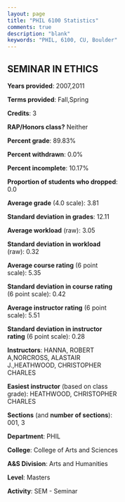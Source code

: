 ```yaml
---
layout: page
title: "PHIL 6100 Statistics"
comments: true
description: "blank"
keywords: "PHIL, 6100, CU, Boulder"
--- 
```

<head>
<script src="https://ajax.googleapis.com/ajax/libs/jquery/2.1.3/jquery.min.js"></script>
<script src="https://dl.dropboxusercontent.com/s/pc42nxpaw1ea4o9/highcharts.js?dl=0"></script>
<!-- <script src="../assets/js/highcharts.js"></script> -->
<style type="text/css">@font-face {
	font-family: "Bebas Neue";
	src: url(https://www.filehosting.org/file/details/544349/BebasNeue%20Regular.otf) format("opentype");
	}
	h1.Bebas { 
		font-family: "Bebas Neue", Verdana, Tahoma;
	}
</style>
</head>
<body>
	<div id="container" style="float: right; width: 45%; height: 88%; margin-left: 2.5%; margin-right: 2.5%;"></div>
	<script language="JavaScript">
		$(document).ready(function() {
		var chart = {type: 'column'};
		var title = {text: 'Grade Distribution'};
		var xAxis = {categories: ['A','B','C','D','F'],crosshair: true};
		var yAxis = {min: 0,title: {text: 'Percentage'}};
		var tooltip = {headerFormat: '<center><b><span style="font-size:20px">{point.key}</span></b></center>',
		               pointFormat: '<td style="padding:0"><b>{point.y:.1f}%</b></td>',
		               footerFormat: '</table>',shared: true,useHTML: true};
		var plotOptions = {column: {pointPadding: 0.0,borderWidth: 0}};  
		var credits = {enabled: false};var series= [{name: 'Percent',data: [85.71,14.29,0.0,0.0,0.0,]}];
		var json = {};
		json.chart = chart;
		json.title = title;
		json.tooltip = tooltip;
		json.xAxis = xAxis;
		json.yAxis = yAxis;  
		json.series = series;
		json.plotOptions = plotOptions;  
		json.credits = credits;
		$('#container').highcharts(json);
	});
	</script>
</body>
			   
## SEMINAR IN ETHICS

**Years provided**: 2007,2011

**Terms provided**: Fall,Spring

**Credits**: 3

**RAP/Honors class?** Neither

**Percent grade**: 89.83%

**Percent withdrawn**: 0.0%

**Percent incomplete**: 10.17%

**Proportion of students who dropped**: 0.0

**Average grade** (4.0 scale): 3.81

**Standard deviation in grades**: 12.11

**Average workload** (raw): 3.05

**Standard deviation in workload** (raw): 0.32

**Average course rating** (6 point scale): 5.35

**Standard deviation in course rating** (6 point scale): 0.42

**Average instructor rating** (6 point scale): 5.51

**Standard deviation in instructor rating** (6 point scale): 0.28

**Instructors**: HANNA, ROBERT A,NORCROSS, ALASTAIR J.,HEATHWOOD, CHRISTOPHER CHARLES

**Easiest instructor** (based on class grade): HEATHWOOD, CHRISTOPHER CHARLES

**Sections** (and **number of sections**): 001, 3

**Department**: PHIL

**College**: College of Arts and Sciences

**A&S Division**: Arts and Humanities

**Level**: Masters

**Activity**: SEM - Seminar